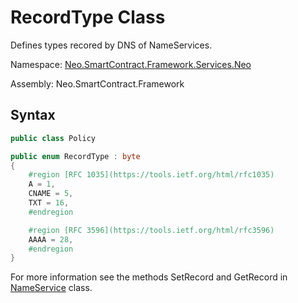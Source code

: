 # RecordType Class

Defines types recored by DNS of NameServices.

Namespace: [Neo.SmartContract.Framework.Services.Neo](../neo.md)

Assembly: Neo.SmartContract.Framework

## Syntax

```c#
public class Policy
```

```c#
public enum RecordType : byte
{
    #region [RFC 1035](https://tools.ietf.org/html/rfc1035)
    A = 1,
    CNAME = 5,
    TXT = 16,
    #endregion

    #region [RFC 3596](https://tools.ietf.org/html/rfc3596)
    AAAA = 28,
    #endregion
}
```

For more information see the methods SetRecord and GetRecord in [NameService](NameService.md) class.